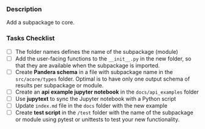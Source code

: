 <!--
Please complete the following sections when you submit your pull request.
Note that text within html comment tags will not be rendered.
-->

### Description

Add a subpackage to core.

### Tasks Checklist

- [ ] The folder names defines the name of the subpackage (module)
- [ ] Add the user-facing functions to the `__init__.py` in the new folder, so that
      they are available when the subpackage is imported.
- [ ] Create **Pandera schema** in a file with subpackage name in the `src/acore/types` folder.
      Optimal is to have only one output schema of results per subpackage or module.
- [ ] Create an **api example jupyter notebook** in the `docs/api_examples` folder
- [ ] Use **jupytext** to sync the Jupyter notebook with a Python script
- [ ] Update `index.md` file in the `docs` folder with the new example
- [ ] Create **test script** in the `/test` folder with the name of the subpackage or module
      using pytest or unittests to test your new functionality.
